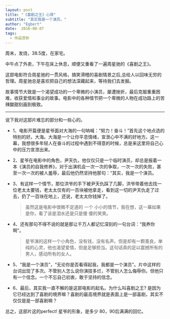 ```yaml
---
layout: post
title: "《喜剧之王》心得"
subtitle: "其实我是一个演员。"
author: "Egbert"
date:  2016-08-07
tags:
  - 作品赏析
---
```


周末，发烧，38.5度，在家宅。

中午点了外卖，下午在床上休息，顺便又重看了一遍周星驰的《喜剧之王》。

这部电影符合周星驰的一贯风格，搞笑滑稽的喜剧情景之后,总给人以回味无穷的哲理。周星驰总是喜欢把自己的想法深藏起来，等待我们去发掘。

故事情节大致是一个渴望成功的一个卑微的小演员，屡遭挫折，最后克服重重困难，收获爱情和事业的故事。电影中的各种情节把一个卑微的人物在成功路上的苦辣酸甜刻画到极致。

--- 
说下我对这部片难忘的部分和一些心的。

-  1、电影开篇便是星爷面对大海的一句呐喊：“努力！奋斗！”首先这个地点选的特别的好。大海。大海是一个让你平息情绪，宣泄心中不满的好地方。这一幕，我想很多年轻人在奋斗的过程中遇到不得意的时候，总是来这里将自己心中的压力宣泄出来。

- 2、星爷在电影中的角色，尹天仇，他仅仅只是一个临时演员，却总是报着一本《演员的自我修养》，对于出演机会一次一次的争取，一次一次的失败，甚至一次一次的被人羞辱，最后他仍然坚持他那句：“其实，我是一个演员。

- 3、有这样一个情节，那位洪爷的手下被尹天仇踩了几脚，洪爷带着他去找一位老太太要钱，老太太仅有的一百块被他拿走，看到这一切的尹天仇走了过去，扔了一百块在地上，还说，老太太你钱掉了。

	> 虽然这是电影中很微不足道的 一个 小小的情节，我在想，这一幕如果是你，看了该是泪水还是只是傻 傻的笑笑。

- 4、还有那句不得不说的就是那让千万人都记忆深刻的一句台词：“我养你啊”。

	> 星爷演的这样一个小角色，没有钱，没有名声。但是却有一颗善良，单纯的心灵，他也渴望爱情，但是足够担当。这句话真的足以震撼所有的男人，感动所有的女人。

- 5、“我是一个演员”，“无论你是否看得起我，我都是一个演员”。片中这样的台词出现了多次。不管别人怎么说你演技多烂，不管别人怎么侮辱你。但他只有一个信念。一个不忘自己初衷，敢于坚持的信念。

- 6、最后，其实我一直不解的是这部电影的起名。为什么叫喜剧之王? 是因为它已经达到了喜剧的境界嘛？喜剧的最高境界就是表面上是一部喜剧，其实不仅仅是是一部喜剧嘛？

总之，这部片这的perfect!   星爷的形象，是多少 80，90后满满的回忆。
